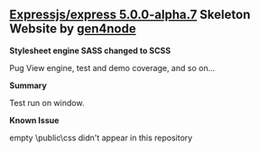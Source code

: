 ## [Expressjs/express 5.0.0-alpha.7](https://github.com/expressjs/express/tree/5.0) Skeleton Website by [gen4node](https://github.com/bill1812/gen4node/)

**Stylesheet engine SASS changed to SCSS** 

Pug View engine, test and demo coverage, and so on...

**Summary** 

Test run on window.  

**Known Issue**

empty \public\css didn't appear in this repository
